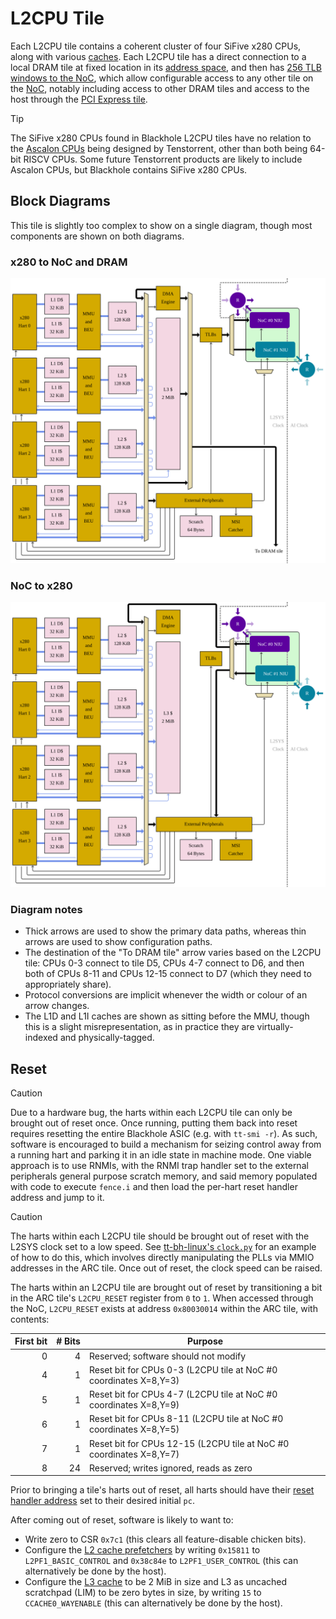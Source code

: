 # L2CPU Tile

Each L2CPU tile contains a coherent cluster of four SiFive x280 CPUs, along with various [caches](Caches.md). Each L2CPU tile has a direct connection to a local DRAM tile at fixed location in its [address space](MemoryMap.md), and then has [256 TLB windows to the NoC](TLBWindows.md), which allow configurable access to any other tile on the [NoC](../NoC/README.md), notably including access to other DRAM tiles and access to the host through the [PCI Express tile](../PCIExpressTile/README.md).

> [!TIP]
> The SiFive x280 CPUs found in Blackhole L2CPU tiles have no relation to the [Ascalon CPUs](https://tenstorrent.com/en/ip/tt-ascalon) being designed by Tenstorrent, other than both being 64-bit RISCV CPUs. Some future Tenstorrent products are likely to include Ascalon CPUs, but Blackhole contains SiFive x280 CPUs.

## Block Diagrams

This tile is slightly too complex to show on a single diagram, though most components are shown on both diagrams.

### x280 to NoC and DRAM

![](../../Diagrams/Out/EdgeTile_BH_L2CPU_H2D.svg)

### NoC to x280

![](../../Diagrams/Out/EdgeTile_BH_L2CPU_D2H.svg)

### Diagram notes

* Thick arrows are used to show the primary data paths, whereas thin arrows are used to show configuration paths.
* The destination of the "To DRAM tile" arrow varies based on the L2CPU tile: CPUs 0-3 connect to tile D5, CPUs 4-7 connect to D6, and then both of CPUs 8-11 and CPUs 12-15 connect to D7 (which they need to appropriately share).
* Protocol conversions are implicit whenever the width or colour of an arrow changes.
* The L1D and L1I caches are shown as sitting before the MMU, though this is a slight misrepresentation, as in practice they are virtually-indexed and physically-tagged.

## Reset

> [!CAUTION]
> Due to a hardware bug, the harts within each L2CPU tile can only be brought out of reset once. Once running, putting them back into reset requires resetting the entire Blackhole ASIC (e.g. with `tt-smi -r`). As such, software is encouraged to build a mechanism for seizing control away from a running hart and parking it in an idle state in machine mode. One viable approach is to use RNMIs, with the RNMI trap handler set to the external peripherals general purpose scratch memory, and said memory populated with code to execute `fence.i` and then load the per-hart reset handler address and jump to it.

> [!CAUTION]
> The harts within each L2CPU tile should be brought out of reset with the L2SYS clock set to a low speed. See [tt-bh-linux's `clock.py`](https://github.com/tenstorrent/tt-bh-linux/blob/c1484a0f0f10fa35c8c7cb4e33b49ba6d2a5e0d2/clock.py) for an example of how to do this, which involves directly manipulating the PLLs via MMIO addresses in the ARC tile. Once out of reset, the clock speed can be raised.

The harts within an L2CPU tile are brought out of reset by transitioning a bit in the ARC tile's `L2CPU_RESET` register from `0` to `1`. When accessed through the NoC, `L2CPU_RESET` exists at address `0x80030014` within the ARC tile, with contents:

|First&nbsp;bit|#&nbsp;Bits|Purpose|
|--:|--:|---|
|0|4|Reserved; software should not modify|
|4|1|Reset bit for CPUs 0-3 (L2CPU tile at NoC #0 coordinates X=8,Y=3)|
|5|1|Reset bit for CPUs 4-7 (L2CPU tile at NoC #0 coordinates X=8,Y=9)|
|6|1|Reset bit for CPUs 8-11 (L2CPU tile at NoC #0 coordinates X=8,Y=5)|
|7|1|Reset bit for CPUs 12-15 (L2CPU tile at NoC #0 coordinates X=8,Y=7)|
|8|24|Reserved; writes ignored, reads as zero|

Prior to bringing a tile's harts out of reset, all harts should have their [reset handler address](MemoryMap.md#external-peripherals) set to their desired initial `pc`.

After coming out of reset, software is likely to want to:
* Write zero to CSR `0x7c1` (this clears all feature-disable chicken bits).
* Configure the [L2 cache prefetchers](Caches.md#l2-cache) by writing `0x15811` to `L2PF1_BASIC_CONTROL` and `0x38c84e` to `L2PF1_USER_CONTROL` (this can alternatively be done by the host).
* Configure the [L3 cache](Caches.md#l3-cache) to be 2 MiB in size and L3 as uncached scratchpad (LIM) to be zero bytes in size, by writing `15` to `CCACHE0_WAYENABLE` (this can alternatively be done by the host).
